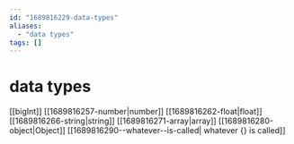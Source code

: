 ```yaml
---
id: "1689816229-data-types"
aliases:
  - "data types"
tags: []
---
```


# data types

[[bigInt]]
[[1689816257-number|number]]
[[1689816262-float|float]]
[[1689816266-string|string]]
[[1689816271-array|array]]
[[1689816280-object|Object]]
[[1689816290--whatever--is-called| whatever {} is called]]
